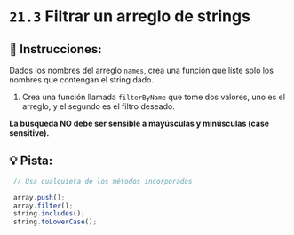 # `21.3` Filtrar un arreglo de strings

## 📝 Instrucciones:

Dados los nombres del arreglo `names`, crea una función que liste solo los nombres que contengan el string dado.

1. Crea una función llamada `filterByName` que tome dos valores, uno es el arreglo, y el segundo es el filtro deseado.

**La búsqueda NO debe ser sensible a mayúsculas y minúsculas (case sensitive).**

## 💡 Pista:

```js
 // Usa cualquiera de los métodos incorporados

 array.push();
 array.filter();
 string.includes();
 string.toLowerCase();
```
